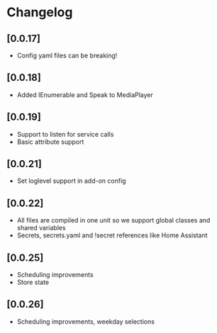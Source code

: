 # Changelog

## [0.0.17]

- Config yaml files can be breaking!

## [0.0.18]

- Added IEnumerable and Speak to MediaPlayer

## [0.0.19]

- Support to listen for service calls
- Basic attribute support

## [0.0.21]

- Set loglevel support in add-on config

## [0.0.22]

- All files are compiled in one unit so we support global classes and shared variables
- Secrets, secrets.yaml and !secret references like Home Assistant

## [0.0.25]

- Scheduling improvements
- Store state

## [0.0.26]

- Scheduling improvements, weekday selections
